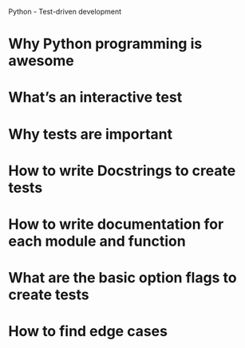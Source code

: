 Python - Test-driven development
# Why Python programming is awesome
# What’s an interactive test
# Why tests are important
# How to write Docstrings to create tests
# How to write documentation for each module and function
# What are the basic option flags to create tests
# How to find edge cases

